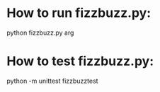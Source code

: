 # How to run fizzbuzz.py:

python fizzbuzz.py arg

# How to test fizzbuzz.py:

python -m unittest fizzbuzztest
